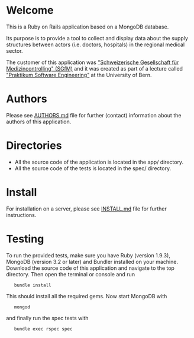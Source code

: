 # Welcome 

This is a Ruby on Rails application based on a MongoDB database. 

Its purpose is to provide a tool to collect and display data about the supply structures 
between actors (i.e. doctors, hospitals) in the regional medical sector. 

The customer of this  application was ["Schweizerische Gesellschaft für Medizincontrolling" (SGfM)](http://www.medizincontroller.ch/index.html) 
and it was created as part of a lecture called ["Praktikum Software Engineering"](http://www.ltg.unibe.ch/lectures/FS13/PSE)
at the University of Bern. 

# Authors

Please see [AUTHORS.md](https://github.com/pse3/SGfM/blob/master/AUTHORS.md) file for further (contact) information 
about the authors of this application.

# Directories

   * All the source code of the application is located in the app/ directory. 
   * All the source code of the tests is located in the spec/ directory. 

# Install

For installation on a server, please see [INSTALL.md](https://github.com/pse3/SGfM/blob/master/INSTALL.md) file for further instructions.

       
# Testing

To run the provided tests, make sure you have Ruby (version 1.9.3), 
MongoDB (version 3.2 or later) and Bundler installed on your machine. Download the source
code of this application and navigate to the top directory. Then open the terminal or console 
and run 

       bundle install 

This should install all the required gems. Now start MongoDB with

       mongod
       
and finally run the spec tests with

       bundle exec rspec spec
